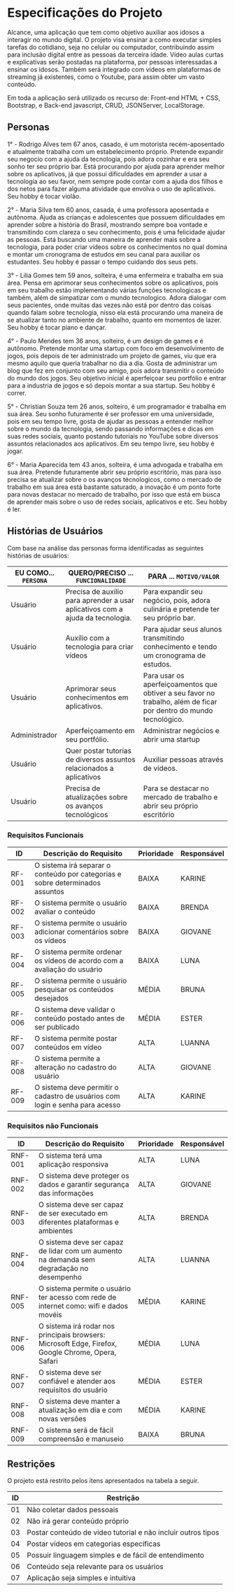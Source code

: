 # Especificações do Projeto
 Alcance, uma aplicação que tem como objetivo auxiliar aos idosos a interagir no mundo digital.  O projeto visa ensinar a como executar simples tarefas do cotidiano, seja no celular ou computador, contribuindo assim para inclusão digital entre as pessoas da terceira idade. Vídeo aulas curtas e explicativas serão postadas na plataforma, por pessoas interessadas a ensinar os idosos. Também será integrado com vídeos em plataformas de streaming já existentes, como o Youtube, para assim obter um vasto conteúdo.
 
 Em toda a aplicação será utilizado os recurso de: Front-end HTML + CSS, Bootstrap, e Back-end javascript, CRUD, JSONServer, LocalStorage.
## Personas
 
1° - Rodrigo Alves tem 67 anos, casado, é um motorista recém-aposentado e atualmente trabalha com um estabelecimento próprio. Pretende expandir seu negocio com a ajuda da tecnologia, pois adora cozinhar e era seu sonho ter seu próprio bar. Está procurando por ajuda para aprender melhor sobre os aplicativos, já que possui dificuldades em aprender a usar a tecnologia ao seu favor, nem sempre pode contar com a ajuda dos filhos e dos netos para fazer alguma atividade que envolva o uso de aplicativos. Seu hobby é tocar violão. 

2° - Maria Silva tem 60 anos, casada, é uma professora aposentada e autônoma. Ajuda as crianças e adolescentes que possuem dificuldades em aprender sobre a história do Brasil, mostrando sempre boa vontade e transmitindo com clareza o seu conhecimento, pois é uma felicidade ajudar as pessoas. Está buscando uma maneira de aprender mais sobre a tecnologia, para poder criar vídeos sobre os conhecimentos no qual domina e montar um cronograma de estudos em seu canal para auxiliar os estudantes. Seu hobby é passar o tempo cuidando dos seus pets. 

3° - Lilia Gomes tem 59 anos, solteira, é uma enfermeira e trabalha em sua área. Pensa em aprimorar seus conhecimentos sobre os aplicativos, pois em seu trabalho estão implementando várias funções tecnologicas e também, além de simpatizar com o mundo tecnologico. Adora dialogar com seus pacientes, onde muitas das vezes não está por dentro das coisas quando falam sobre tecnologia, nisso ela está procurando uma maneira de se atualizar tanto no ambiente de trabalho, quanto em momentos de lazer. Seu hobby é tocar piano e dançar.  

4° - Paulo Mendes tem 36 anos, solteiro, é um design de games e é autônomo. Pretende montar uma startup com foco em desenvolvimento de jogos, pois depois de ter administrado um projeto de games, viu que era mesmo aquilo que queria trabalhar no dia a dia. Gosta de administrar um blog que fez em conjunto com seu amigo, pois adora transmitir o conteúdo do mundo dos jogos. Seu objetivo inicial é aperfeiçoar seu portfólio e entrar para a industria de jogos e só depois montar a sua startup. Seu hobby é correr. 

5° - Christian Souza tem 26 anos, solteiro, é um programador e trabalha em sua área. Seu sonho futuramente é ser professor em uma universidade, pois em seu tempo livre, gosta de ajudar as pessoas a entender melhor sobre o mundo da tecnologia, sendo passando informações e dicas em suas redes sociais, quanto postando tutoriais no YouTube sobre diversos assuntos relacionados aos aplicativos. Em seu tempo livre, seu hobby é jogar. 

6° - Maria Aparecida tem 43 anos, solteira, é uma advogada e trabalha em sua área. Pretende futuramente abrir seu próprio escritório, mas para isso precisa se atualizar sobre o os avanços técnologicos, como o mercado de trabalho em sua área está bastante saturado, a inovação é um ponto forte para novas destacar no mercado de trabalho, por isso que está em busca de aprender mais sobre o uso de redes sociais, aplicativos e etc. Seu hobby é ler. 

## Histórias de Usuários

Com base na análise das personas forma identificadas as seguintes histórias de usuários:

|EU COMO... `PERSONA`| QUERO/PRECISO ... `FUNCIONALIDADE` |PARA ... `MOTIVO/VALOR`                 |
|--------------------|------------------------------------|----------------------------------------|
|Usuário |Precisa de auxílio para aprender a usar aplicativos com a ajuda da tecnologia.|Para expandir seu negócio, pois, adora culinária e pretende ter seu próprio bar.  |
|Usuário |Auxílio com a tecnologia para criar vídeos  |Para ajudar seus alunos transmitindo conhecimento e tendo um cronograma de estudos.|
|Usuário |Aprimorar seus conhecimentos em aplicativos.|Para usar os aperfeiçoamentos que obtiver a seu favor no trabalho, além de ficar por dentro do mundo tecnológico. |
|Administrador |Aperfeiçoamento em seu portfólio.  | Administrar negócios e abrir uma startup    |
|Usuário| Quer postar tutorias de diversos assuntos relacionados a aplicativos   |Auxiliar pessoas através de vídeos.|
|Usuário|Precisa de atualizações sobre os avanços tecnológicos  | Para se destacar no mercado de trabalho e abrir seu próprio escritório  |

### Requisitos Funcionais

|ID    | Descrição do Requisito  | Prioridade | Responsável |
|------|-----------------------------------------|----| ----|
|RF-001| O sistema irá separar o conteúdo por categorias e sobre determinados assuntos | BAIXA | KARINE |
|RF-002| O sistema permite o usuário avaliar o conteúdo | BAIXA | BRENDA |
|RF-003| O sistema permite o usuário adicionar comentários sobre os vídeos  | BAIXA | GIOVANE |
|RF-004| O sistema permite ordenar os vídeos de acordo com a avaliação do usuário| BAIXA | LUNA |
|RF-005| O sistema permite o usuário pesquisar os conteúdos desejados | MÉDIA | BRUNA |
|RF-006| O sistema deve validar o conteúdo postado antes de ser publicado | MÉDIA | ESTER |
|RF-007| O sistema permite postar conteúdos em vídeo | ALTA | LUANNA |
|RF-008| O sistema permite a alteração no cadastro do usuário | ALTA | GIOVANE |
|RF-009| O sistema deve permitir o cadastro de usuários com login e senha para acesso | ALTA | KARINE |


### Requisitos não Funcionais

|ID     | Descrição do Requisito  | Prioridade | Responsável |
|------|-----------------------------------------|----| ----|
|RNF-001| O sistema terá uma aplicação responsiva | ALTA | LUNA |
|RNF-002| O sistema deve proteger os dados e garantir segurança das informações                                     | ALTA | GIOVANE |
|RNF-003| O sistema deve ser capaz de ser executado em diferentes plataformas e ambientes                           | ALTA | BRENDA |
|RNF-004| O sistema deve ser capaz de lidar com um aumento na demanda sem degradação no desempenho | ALTA | LUANNA |
|RNF-005| O sistema permite o usuário ter acesso com rede de internet como: wifi e dados movéis                        | MÉDIA | KARINE |
|RNF-006| O sistema irá rodar nos principais browsers: Microsoft Edge, Firefox, Google Chrome, Opera, Safari | MÉDIA | LUNA |
|RNF-007| O sistema deve ser confiável e atender aos requisitos do usuário | MÉDIA | ESTER |
|RNF-008| O sistema deve manter a atualização em dia e com novas versões | MÉDIA | KARINE |
|RNF-009| O sistema será de fácil compreensão e manuseio                                | BAIXA | BRUNA |




## Restrições

O projeto está restrito pelos itens apresentados na tabela a seguir.

|ID| Restrição                                             |
|--|-------------------------------------------------------|
|01|  Não coletar dados pessoais 
|02|  Não irá gerar conteúdo próprio 
|03|  Postar conteúdo de vídeo tutorial e não incluir outros tipos
|04|  Postar vídeos em categorias específicas
|05|  Possuir linguagem simples e de fácil de entendimento
|06|  Conteúdo seja relevante para os usuários
|07|  Aplicação seja simples e intuitiva 

                   
